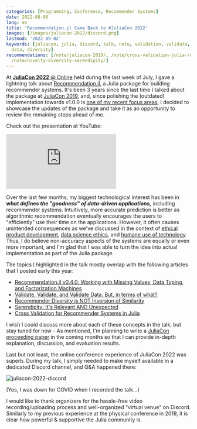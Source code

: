 ```yaml
---
categories: [Programming, Conference, Recommender Systems]
date: 2022-08-06
lang: en
title: 'Recommendation.jl Came Back to #JuliaCon 2022'
images: [/images/juliacon-2022/discord.png]
lastmod: '2022-09-02'
keywords: [juliacon, julia, discord, talk, note, validation, validate, recommendation,
  data, diversity]
recommendations: [/note/juliacon-2019/, /note/cross-validation-julia-recommender/,
  /note/novelty-diversity-serendipity/]
---
```


At [**JuliaCon 2022** @ Online](https://juliacon.org/2022/) held during the last week of July, I gave a lightning talk about [Recommendation.jl](https://github.com/takuti/Recommendation.jl/), a Julia package for building recommender systems. It's been 3 years since the last time I talked about the package at [JuliaCon 2019](/note/juliacon-2019/), and, since polishing the (outdated) implementation towards v1.0.0 is [one of my recent focus areas](/now/), I decided to showcase the updates of the package and take it as an opportunity to review the remaining steps ahead of me.

Check out the presentation at YouTube:

<span class="iframe-container">
    <iframe src="https://www.youtube.com/embed/PI7HZFzMSVc" frameborder="0" allow="accelerometer; autoplay; encrypted-media; gyroscope; picture-in-picture" allowfullscreen></iframe>
</span>

Over the last few months, my biggest technological interest has been in ***what defines the "goodness" of data-driven applications,*** including recommender systems. Intuitively, more accurate prediction is better as algorithmic recommendation eventually encourages the users to "efficiently" use their time on the applications. However, it often causes unintended consequences as we've discussed in the context of [ethical product development](/note/ethical-product-developer/), [data science ethics](/note/coursera-data-science-ethics/), and [humane use of technology](/note/foundations-of-humane-technology/). Thus, I do believe non-accuracy aspects of the systems are equally or even more important, and I'm glad that I was able to turn the idea into actual implementation as part of the Julia package.

The topics I highlighted in the talk mostly overlap with the following articles that I posted early this year:

- [Recommendation.jl v0.4.0: Working with Missing Values, Data Typing, and Factorization Machines](/note/recommendation-julia-v040/)
- [Validate, Validate, and Validate Data. But, in terms of what?](/note/data-validation/)
- [Recommender Diversity is NOT Inversion of Similarity](/note/recommender-diversity/)
- [Serendipity: It's Relevant AND Unexpected](/note/novelty-diversity-serendipity/)
- [Cross Validation for Recommender Systems in Julia](/note/cross-validation-julia-recommender/)

I wish I could discuss more about each of these concepts in the talk, but stay tuned for now - As mentioned, I'm planning to write a [JuliaCon proceeding paper](https://proceedings.juliacon.org/) in the coming months so that I can provide in-depth explanation, discussion, and evaluation results.

Last but not least, the online conference experience of JuliaCon 2022 was superb.
During my talk, I simply needed to make myself available in a dedicated Discord channel, and Q&A happened there:

![juliacon-2022-discord](/images/juliacon-2022/discord.png)

(Yes, I was down for COVID when I recorded the talk...)

I would like to thank organizers for the hassle-free video recording/uploading process and well-organized "virtual venue" on Discord. Similarly to my previous experience at the physical conference in 2019, it is clear how powerful & supportive the Julia community is.

<script async class="speakerdeck-embed" data-id="18ee2fd0898048d9bfb59237b314cbb1" data-ratio="1.77777777777778" src="//speakerdeck.com/assets/embed.js"></script>


